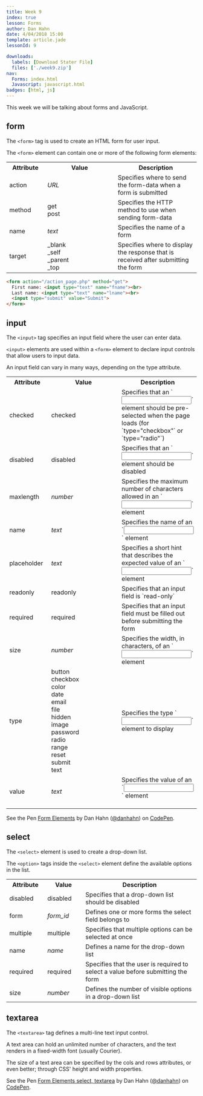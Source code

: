```yaml
---
title: Week 9
index: true
lesson: Forms
author: Dan Hahn
date: 4/04/2018 15:00
template: article.jade
lessonId: 9

downloads:
  labels: [Download Stater File]
  files: ['./week9.zip']
nav:
  Forms: index.html
  Javascript: javascript.html
badges: [html, js]
---
```


This week we will be talking about forms and JavaScript.

<span class="more"></span>

## form

The `<form>` tag is used to create an HTML form for user input.

The `<form>` element can contain one or more of the following form elements:

<table class="w3-table-all notranslate" id="table1">
  <tbody><tr>
    <th style="width:20%">Attribute</th>
    <th style="width:37%">Value</th>
    <th style="width:43%">Description</th>
  </tr>
  <tr>
    <td>action</td>
    <td><i>URL</i></td>
    <td>Specifies where to send the form-data when a form is submitted</td>
  </tr>
  <tr>
    <td>method</td>
    <td>get<br>
      post</td>
    <td>Specifies the HTTP method to use when sending form-data</td>
  </tr>
  <tr>
    <td>name</td>
    <td><i>text</i></td>
    <td>Specifies the name of a form</td>
  </tr>
  <tr>
    <td>target</td>
    <td>_blank<br>
      _self<br>
      _parent<br>
      _top</td>
    <td>Specifies where to display the response that is received after submitting the form</td>
  </tr>
</tbody></table>

```html
<form action="/action_page.php" method="get">
  First name: <input type="text" name="fname"><br>
  Last name: <input type="text" name="lname"><br>
  <input type="submit" value="Submit">
</form>
```

## input

The `<input>` tag specifies an input field where the user can enter data.

`<input>` elements are used within a `<form>` element to declare input controls that allow users to input data.

An input field can vary in many ways, depending on the type attribute.

<table class="w3-table-all notranslate">
  <tbody><tr>
    <th style="width:22%">Attribute</th>
    <th style="width:37%">Value</th>
    <th style="width:41%">Description</th>
  </tr>
  <tr>
    <td>checked</td>
    <td>checked</td>
    <td>Specifies that an `<input>` element should be pre-selected when the page loads (for `type="checkbox"` or `type="radio"`)</td>
  </tr>
  <tr>
    <td>disabled</td>
    <td>disabled</td>
    <td>Specifies that an `<input>` element should be disabled</td>
  </tr>
  <tr>
    <td>maxlength</td>
    <td><i>number</i></td>
    <td>Specifies the maximum number of characters allowed in an `<input>` element</td>
  </tr>
  <tr>
    <td>name</td>
    <td><i>text</i></td>
    <td>Specifies the name of an `<input>` element</td>
  </tr>
  <tr>
    <td>placeholder</td>
    <td><i>text</i></td>
    <td>Specifies a short hint that describes the expected value of an `<input>` element</td>
  </tr>
  <tr>
    <td>readonly</td>
    <td>readonly</td>
    <td>Specifies that an input field is `read-only`</td>
  </tr>
  <tr>
    <td>required</td>
    <td>required</td>
    <td>Specifies that an input field must be filled out before submitting the form</td>
  </tr>
  <tr>
    <td>size</td>
    <td><i>number</i></td>
    <td>Specifies the width, in characters, of an `<input>` element</td>
  </tr>
  <tr>
    <td>type</td>
    <td>button<br>
      checkbox<br>
 color<br>
      date <br>
 email <br>
      file<br>
      hidden<br>
      image<br>
      password<br>
      radio<br>
      range <br>
      reset<br>
      submit<br>
      text<br>
    </td>
    <td>Specifies the type `<input>` element to display</td>
  </tr>
  <tr>
    <td>value</td>
    <td><i>text</i></td>
    <td>Specifies the value of an `<input>` element<b><br>
 &nbsp;</b></td>
  </tr>

</tbody></table>

<p data-height="650" data-theme-id="light" data-slug-hash="vWJXgj" data-default-tab="html,result" data-user="danhahn" data-embed-version="2" data-pen-title="Form Elements" class="codepen">See the Pen <a href="https://codepen.io/danhahn/pen/vWJXgj/">Form Elements</a> by Dan Hahn (<a href="https://codepen.io/danhahn">@danhahn</a>) on <a href="https://codepen.io">CodePen</a>.</p>
<script async src="https://production-assets.codepen.io/assets/embed/ei.js"></script>

## select

The `<select>` element is used to create a drop-down list.

The `<option>` tags inside the `<select>` element define the available options in the list.

<table class="w3-table-all notranslate">
  <tbody><tr>
    <th style="width:20%">Attribute</th>
    <th style="width:20%">Value</th>
    <th style="width:60%">Description</th>
  </tr>
  <tr>
    <td>disabled</td>
    <td>disabled</td>
    <td>Specifies that a drop-down list should be disabled</td>
  </tr>
  <tr>
    <td class="html5badge">form</td>
    <td><i>form_id</i></td>
    <td>Defines one or more forms the select field belongs to</td>
  </tr>
  <tr>
    <td>multiple</td>
    <td>multiple</td>
    <td>Specifies that multiple options can be selected at once</td>
  </tr>
  <tr>
    <td>name</td>
    <td><i>name</i></td>
    <td>Defines a name for the drop-down list</td>
  </tr>
    <tr>
    <td class="html5badge">required</td>
    <td>required</td>
    <td>Specifies that the user is required to select a value before submitting the form</td>
    </tr>
  <tr>
    <td>size</td>
    <td><i>number</i></td>
    <td>Defines the number of visible options in a drop-down list</td>
  </tr>
</tbody></table>

## textarea

The `<textarea>` tag defines a multi-line text input control.

A text area can hold an unlimited number of characters, and the text renders in a fixed-width font (usually Courier).

The size of a text area can be specified by the cols and rows attributes, or even better; through CSS' height and width properties.

<p data-height="450" data-theme-id="light" data-slug-hash="LOjbGg" data-default-tab="html,result" data-user="danhahn" data-embed-version="2" data-pen-title="Form Elements select, textarea" class="codepen">See the Pen <a href="https://codepen.io/danhahn/pen/LOjbGg/">Form Elements select, textarea</a> by Dan Hahn (<a href="https://codepen.io/danhahn">@danhahn</a>) on <a href="https://codepen.io">CodePen</a>.</p>
<script async src="https://production-assets.codepen.io/assets/embed/ei.js"></script>
